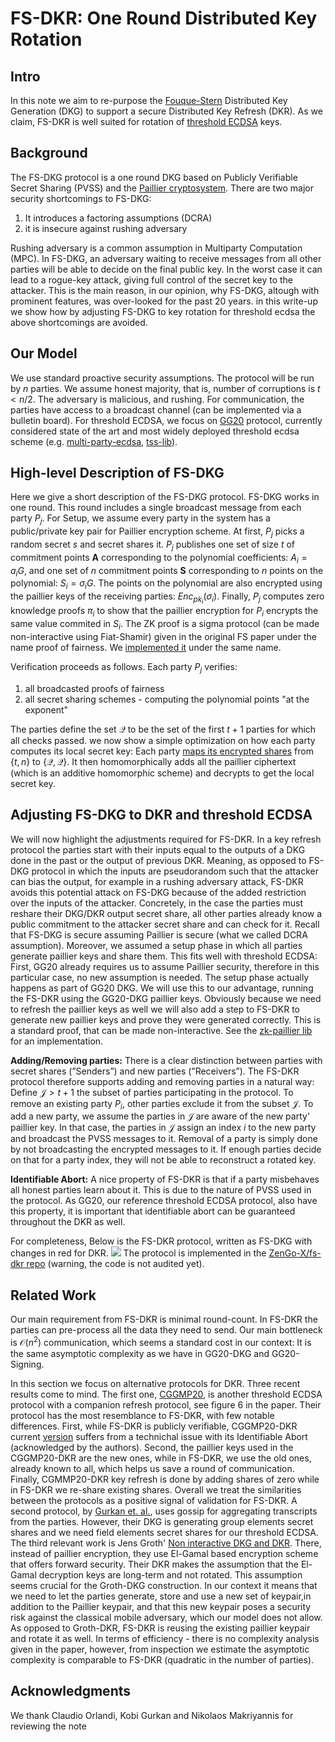 # FS-DKR: One Round Distributed Key Rotation


## Intro
In this note we aim to re-purpose the [Fouque-Stern](https://hal.inria.fr/inria-00565274/document) Distributed Key Generation (DKG) to support a secure Distributed Key Refresh (DKR). As we claim, FS-DKR is well suited for rotation of [threshold ECDSA](https://eprint.iacr.org/2020/540.pdf) keys.



## Background
The FS-DKG protocol is a one round DKG based on Publicly Verifiable Secret Sharing (PVSS) and the [Paillier cryptosystem](https://en.wikipedia.org/wiki/Paillier_cryptosystem). There are two major security shortcomings to FS-DKG:
1. It introduces a factoring assumptions (DCRA)
2. it is insecure against rushing adversary

Rushing adversary is a common assumption in Multiparty Computation (MPC). In FS-DKG, an adversary waiting to receive messages from all other parties will be able to decide on the final public key. In the worst case it can lead to a rogue-key attack, giving full control of the secret key to the attacker. This is the main reason, in our opinion, why  FS-DKG, altough with prominent features, was over-looked for the past 20 years.
in this write-up we show how by adjusting FS-DKG to key rotation for threshold ecdsa the above shortcomings are avoided.

## Our Model
We use standard proactive security assumptions. The protocol will be run by $n$ parties. We assume honest majority, that is, number of corruptions is $t<n/2$. The adversary is malicious, and rushing. 
For communication, the parties have access to a broadcast channel (can be implemented via a bulletin board).
For threshold ECDSA, we focus on [GG20](https://eprint.iacr.org/2020/540.pdf) protocol, currently considered state of the art and most widely deployed threshold ecdsa scheme (e.g. [multi-party-ecdsa](https://github.com/ZenGo-X/multi-party-ecdsa), [tss-lib](https://github.com/binance-chain/tss-lib)). 

## High-level Description of FS-DKG
Here we give a short description of the FS-DKG protocol.
FS-DKG works in one round. This round includes a single broadcast message from each party $P_j$. For Setup, we assume every party in the system has a public/private key pair for Paillier encryption scheme. 
At first, $P_j$ picks a random secret $s$ and secret shares it. $P_j$ publishes one set of size $t$ of commitment points $\textbf{A}$ corresponding to the polynomial coefficients: $A_i = a_iG$, and one set of $n$ commitment points $\textbf{S}$ corresponding to $n$ points on the polynomial: $S_i = \sigma_i G$. The points on the polynomial are also encrypted using the paillier keys of the receiving parties: $Enc_{pk_i}(\sigma_i)$. Finally, $P_j$ computes zero knowledge proofs $\pi_i$ to show that the paillier encryption for $P_i$ encrypts the same value commited in $S_i$. The ZK proof is a sigma protocol (can be made non-interactive using Fiat-Shamir) given in the original FS paper under the name proof of fairness. We [implemented it](https://github.com/ZenGo-X/fs-dkr/blob/main/src/proof_of_fairness.rs) under the same name.

Verification proceeds as follows. Each party $P_j$ verifies:
1. all broadcasted proofs of fairness 
2. all secret sharing schemes - computing the polynomial points "at the exponent"

The parties define the set $\mathcal{Q}$ to be the set of the first $t+1$ parties for which all checks passed. we now show a simple optimization on how each party computes its local secret key: Each party [maps its encrypted shares](https://github.com/ZenGo-X/fs-dkr/blob/main/src/lib.rs#L181) from $\{t,n\}$ to $\{\mathcal{Q},\mathcal{Q}\}$. It then homomorphically adds all the paillier ciphertext (which is an additive homomorphic scheme) and decrypts to get the local secret key. 


## Adjusting FS-DKG to DKR and threshold ECDSA
We will now highlight the adjustments required for FS-DKR.
In a key refresh protocol the parties start with their inputs equal to the outputs of a DKG done in the past or the output of previous DKR. Meaning, as opposed to FS-DKG protocol in which the inputs are pseudorandom such that the attacker can bias the output, for example in a rushing adversary attack, FS-DKR avoids this potential attack on FS-DKG because of the added restriction over the inputs of the attacker. Concretely, in the case the parties must reshare their DKG/DKR output secret share, all other parties already know a public commitment to the attacker secret share and can check for it.
Recall that FS-DKG is secure assuming Paillier is secure (what we called DCRA assumption). Moreover, we assumed a setup phase in which all parties generate paillier keys and share them. This fits well with threshold ECDSA: First, GG20 already requires us to assume Paillier security, therefore in this particular case, no new assumption is needed. The setup phase actually happens as part of GG20 DKG. We will use this to our advantage, running the FS-DKR using the GG20-DKG paillier keys.  Obviously because we need to refresh the paillier keys as well we will also add a step to FS-DKR to generate new paillier keys and prove they were generated correctly. This is a standard proof, that can be made non-interactive. See the [zk-paillier lib](https://github.com/ZenGo-X/zk-paillier/blob/master/src/zkproofs/correct_key_ni.rs) for an implementation. 

**Adding/Removing parties:** There is a clear distinction between parties with secret shares (”Senders”) and new parties (”Receivers”). The FS-DKR protocol therefore supports adding and removing parties in a natural way: Define $\mathcal{J}>t+1$ the subset of parties participating in the protocol. To remove an existing party $P_i$, other parties exclude it from the subset $\mathcal{J}$. To add a new party, we assume the parties in $\mathcal{J}$ are aware of the new party' paillier key. In that case, the parties in $\mathcal{J}$ assign an index $i$ to the new party and broadcast the PVSS messages to it. Removal of a party is simply done by not broadcasting the encrypted messages to it. If enough parties decide on that for a party index, they will not be able to reconstruct a rotated key.

**Identifiable Abort:** A nice property of FS-DKR is that if a party misbehaves all honest parties learn about it. This is due to the nature of PVSS used in the protocol. As GG20, our reference threshold ECDSA protocol, also have this property, it is important that identifiable abort can be guaranteed throughout the DKR as well. 

For completeness, Below is the FS-DKR protocol, written as FS-DKG with changes in red for DKR. ![](https://i.imgur.com/V50DfBz.png)
The protocol is implemented in the [ZenGo-X/fs-dkr repo](https://github.com/ZenGo-X/fs-dkr) (warning, the code is not audited yet).


## Related Work
Our main requirement from FS-DKR is minimal round-count. In FS-DKR the parties can pre-process all the data they need to send. Our main bottleneck is $\mathcal{O}(n^2)$ communication, which seems a standard cost in our context: It is the same asymptotic complexity as we have in GG20-DKG and GG20-Signing.

In this section we focus on alternative protocols for DKR. Three recent results come to mind. The first one, [CGGMP20](https://eprint.iacr.org/2021/060.pdf), is another threshold ECDSA protocol with a companion refresh protocol, see figure 6 in the paper. Their protocol has the most resemblance to FS-DKR, with few notable differences. First, while FS-DKR is publicly verifiable, CGGMP20-DKR current [version](https://eprint.iacr.org/2021/060/20210118:082423) suffers from a technichal issue with its Identifiable Abort (acknowledged by the authors). Second, the paillier keys used in the CGGMP20-DKR are the new ones, while in FS-DKR, we use the old ones, already known to all, which helps us save a round of communication. Finally, CGMMP20-DKR key refresh is done by adding shares of zero while in FS-DKR we re-share existing shares. Overall we treat the similarities between the protocols as a positive signal of validation for FS-DKR. 
A second protocol, by [Gurkan et. al.](https://eprint.iacr.org/2021/005), uses gossip for aggregating transcripts from the parties. However, their DKG is generating group elements secret shares and we need field elements secret shares for our threshold ECDSA. 
The third relevant work is Jens Groth' [Non interactive DKG and DKR](https://eprint.iacr.org/2021/339). There, instead of paillier encryption, they use El-Gamal based encryption scheme that offers forward security. Their DKR makes the assumption that the El-Gamal decryption keys are long-term and not rotated. This assumption seems crucial for the Groth-DKG construction.  In our context it means that we need to let the parties generate, store and use a new set of keypair,in addition to the Paillier keypair, and that this new keypair poses a security risk  against  the  classical  mobile  adversary,  which  our  model  does  not  allow. As opposed to Groth-DKR, FS-DKR is reusing the existing paillier keypair and rotate it as well. In terms of efficiency - there is no complexity analysis given in the paper, however, from inspection we estimate the asymptotic complexity is comparable to FS-DKR (quadratic in the number of parties).

## Acknowledgments
We thank Claudio Orlandi, Kobi Gurkan and Nikolaos Makriyannis for reviewing the note


